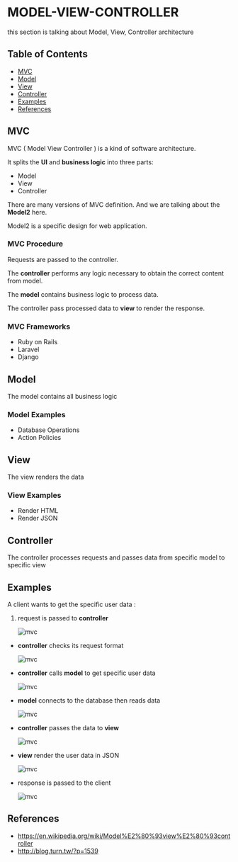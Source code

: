 # MODEL-VIEW-CONTROLLER

this section is talking about Model, View, Controller architecture

## Table of Contents
- [MVC](#HTTP)
- [Model](#Model)
- [View](#View)
- [Controller](#Controller)
- [Examples](#Examples)
- [References](#References)

## MVC
MVC ( Model View Controller ) is a kind of software architecture.

It splits the **UI** and **business logic** into three parts:

- Model
- View
- Controller

There are many versions of MVC definition. And we are talking about the **Model2** here.

Model2 is a specific design for web application.

### MVC Procedure

Requests are passed to the controller.

The **controller** performs any logic necessary to obtain the correct content from model.

The **model** contains business logic to process data.

The controller pass processed data to **view** to render the response.

### MVC Frameworks
- Ruby on Rails
- Laravel
- Django

## Model
The model contains all business logic

### Model Examples
- Database Operations
- Action Policies

## View
The view renders the data

### View Examples
- Render HTML
- Render JSON

## Controller
The controller processes requests and passes data from specific model to specific view

## Examples
A client wants to get the specific user data :

1. request is passed to **controller**

    ![mvc](./images/mvc-01.jpg)

- **controller** checks its request format

    ![mvc](./images/mvc-02.jpg)

- **controller** calls **model** to get specific user data

    ![mvc](./images/mvc-03.jpg)

- **model** connects to the database then reads data

    ![mvc](./images/mvc-04.jpg)

- **controller** passes the data to **view**

    ![mvc](./images/mvc-05.jpg)

- **view** render the user data in JSON

    ![mvc](./images/mvc-06.jpg)

- response is passed to the client

    ![mvc](./images/mvc-07.jpg)

## References
- https://en.wikipedia.org/wiki/Model%E2%80%93view%E2%80%93controller
- http://blog.turn.tw/?p=1539
